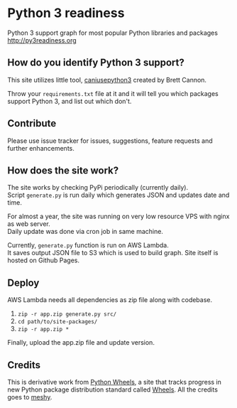Python 3 readiness
==================

Python 3 support graph for most popular Python libraries and packages http://py3readiness.org


## How do you identify Python 3 support?

This site utilizes little tool, [caniusepython3](https://github.com/brettcannon/caniusepython3) created by Brett Cannon. 

Throw your `requirements.txt` file at it and it will tell you which packages support Python 3, and list out which don't.

## Contribute

Please use issue tracker for issues, suggestions, feature requests and further enhancements.


## How does the site work?

The site works by checking PyPi periodically (currently daily).  
Script `generate.py` is run daily which generates JSON and updates date and time. 

For almost a year, the site was running on very low resource VPS with nginx as web server.  
Daily update was done via cron job in same machine.

Currently, `generate.py` function is run on AWS Lambda.   
It saves output JSON file to S3 which is used to build graph. Site itself is hosted on Github Pages.

## Deploy

AWS Lambda needs all dependencies as zip file along with codebase. 

1.  `zip -r app.zip generate.py src/`
2. `cd path/to/site-packages/`
3. `zip -r app.zip *`

Finally, upload the app.zip file and update version.

## Credits

This is derivative work from [Python Wheels](https://pythonwheels.com), a site that tracks progress in new Python package distribution standard called [Wheels](https://pypi.python.org/pypi/wheel). All the credits goes to [meshy](https://github.com/meshy).
